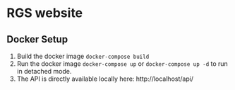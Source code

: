 # RGS website

## Docker Setup
1. Build the docker image `docker-compose build`
1. Run the docker image `docker-compose up` or `docker-compose up -d` to run in detached mode.
1. The API is directly available locally here: http://localhost/api/